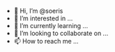 - 👋 Hi, I’m @soeris
- 👀 I’m interested in ...
- 🌱 I’m currently learning ...
- 💞️ I’m looking to collaborate on ...
- 📫 How to reach me ...

<!---
soeris/soeris is a ✨ special ✨ repository because its `README.md` (this file) appears on your GitHub profile.
You can click the Preview link to take a look at your changes.
--->
